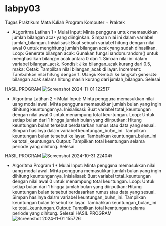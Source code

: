 # labpy03

Tugas Praktikum Mata Kuliah Program Komputer + Praktek
* ALgoritma Latihan 1 *
  Mulai
Input: Minta pengguna untuk memasukkan jumlah bilangan acak yang diinginkan. Simpan nilai ini dalam variabel jumlah_bilangan.
Inisialisasi: Buat sebuah variabel hitung dengan nilai awal 0 untuk menghitung jumlah bilangan acak yang sudah dihasilkan.
Loop:
Generate bilangan acak: Gunakan fungsi random.random() untuk menghasilkan bilangan acak antara 0 dan 1. Simpan nilai ini dalam variabel bilangan_acak.
Kondisi: Jika bilangan_acak kurang dari 0.5, maka:
Cetak: Tampilkan nilai bilangan_acak di layar.
Increment: Tambahkan nilai hitung dengan 1.
Ulangi: Kembali ke langkah generate bilangan acak selama hitung masih kurang dari jumlah_bilangan.
Selesai

HASIL PROGRAM 
![Screenshot 2024-11-01 122517](https://github.com/user-attachments/assets/78091cda-9502-4d80-9d8f-5f115fe95822)

* Algoritma Latihan 2 *
  Mulai
Input:
Minta pengguna memasukkan nilai uang modal awal.
Minta pengguna memasukkan jumlah bulan yang ingin dihitung keuntungannya.
Inisialisasi:
Buat variabel total_keuntungan dengan nilai awal 0 untuk menampung total keuntungan.
Loop:
Untuk setiap bulan dari 1 hingga jumlah bulan yang diinputkan:
Hitung keuntungan bulan tersebut berdasarkan rumus atau data yang sesuai. Simpan hasilnya dalam variabel keuntungan_bulan_ini.
Tampilkan keuntungan bulan tersebut ke layar.
Tambahkan keuntungan_bulan_ini ke total_keuntungan.
Output:
Tampilkan total keuntungan selama periode yang dihitung.
Selesai

HASIL PROGRAM 
![Screenshot 2024-10-31 224045](https://github.com/user-attachments/assets/4b91fe3c-921c-4e31-95a3-0264b2161197)

* Algoritma Program 1 *
  Mulai
Input:
Minta pengguna memasukkan nilai uang modal awal.
Minta pengguna memasukkan jumlah bulan yang ingin dihitung keuntungannya.
Inisialisasi:
Buat variabel total_keuntungan dengan nilai awal 0 untuk menampung total keuntungan.
Loop:
Untuk setiap bulan dari 1 hingga jumlah bulan yang diinputkan:
Hitung keuntungan bulan tersebut berdasarkan rumus atau data yang sesuai. Simpan hasilnya dalam variabel keuntungan_bulan_ini.
Tampilkan keuntungan bulan tersebut ke layar.
Tambahkan keuntungan_bulan_ini ke total_keuntungan.
Output:
Tampilkan total keuntungan selama periode yang dihitung.
Selesai
  HASIL PROGRAM
  ![Screenshot 2024-11-01 155726](https://github.com/user-attachments/assets/39774243-ad0d-40ef-a2a2-71b3f095c328)


